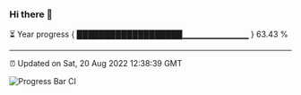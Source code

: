 ### Hi there 👋

⏳ Year progress { ███████████████████▁▁▁▁▁▁▁▁▁▁▁ } 63.43 %

---

⏰ Updated on Sat, 20 Aug 2022 12:38:39 GMT

![Progress Bar CI](https://github.com/ZhaoGui/ZhaoGui/workflows/Progress%20Bar%20CI/badge.svg)
